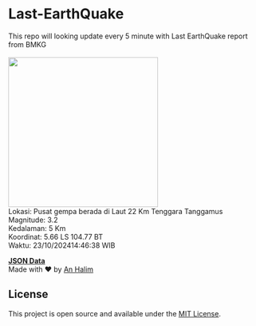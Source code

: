 # Last-EarthQuake
This repo will looking update every 5 minute with Last EarthQuake report from BMKG
<br>
<br>
<img src="https://static.bmkg.go.id/20241023144638.mmi.jpg" width="300"/>
<br>
Lokasi: Pusat gempa berada di Laut 22 Km Tenggara Tanggamus <br>
Magnitude: 3.2 <br>
Kedalaman: 5 Km <br>
Koordinat: 5.66 LS 104.77 BT <br>
Waktu: 23/10/202414:46:38 WIB <br>

<a href="./data/data.json">**JSON Data**</a>
<br>
Made with ❤️ by <a href="https://github.com/an-halim">An Halim</a>
## License

This project is open source and available under the [MIT License](LICENSE).
